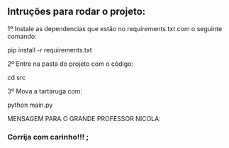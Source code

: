 ## Intruções para rodar o projeto:

1º Instale as dependencias que estão no requirements.txt com o seguinte comando:

pip install -r requirements.txt

2º Entre na pasta do projeto com o código:

cd src

3º Mova a tartaruga com:

python main.py

MENSAGEM PARA O GRANDE PROFESSOR NICOLA:

### Corrija com carinho!!! ;
